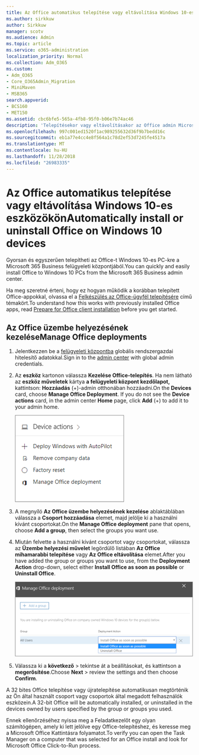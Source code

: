 ```yaml
---
title: Az Office automatikus telepítése vagy eltávolítása Windows 10-es eszközökön
ms.author: sirkkuw
author: Sirkkuw
manager: scotv
ms.audience: Admin
ms.topic: article
ms.service: o365-administration
localization_priority: Normal
ms.collection: Adm_O365
ms.custom:
- Adm_O365
- Core_O365Admin_Migration
- MiniMaven
- MSB365
search.appverid:
- BCS160
- MET150
ms.assetid: cbc6bfe5-565a-4fb8-95f0-b06e7b74ac46
description: 'Telepítésekor vagy eltávolításakor az Office admin Microsoft 365 Business Center Windows 10 eszközökön. '
ms.openlocfilehash: 997c001ed1520f1ac989255632d36f9b7bedd16c
ms.sourcegitcommit: eb1a77e4cc4e8f564a1c78d2ef53d7245fe4517a
ms.translationtype: MT
ms.contentlocale: hu-HU
ms.lasthandoff: 11/28/2018
ms.locfileid: "26983335"
---
```

# <a name="automatically-install-or-uninstall-office-on-windows-10-devices"></a><span data-ttu-id="3e822-103">Az Office automatikus telepítése vagy eltávolítása Windows 10-es eszközökön</span><span class="sxs-lookup"><span data-stu-id="3e822-103">Automatically install or uninstall Office on Windows 10 devices</span></span>

<span data-ttu-id="3e822-104">Gyorsan és egyszerűen telepítheti az Office-t Windows 10-es PC-kre a Microsoft 365 Business felügyeleti központjából.</span><span class="sxs-lookup"><span data-stu-id="3e822-104">You can quickly and easily install Office to Windows 10 PCs from the Microsoft 365 Business admin center.</span></span>
  
<span data-ttu-id="3e822-105">Ha meg szeretné érteni, hogy ez hogyan működik a korábban telepített Office-appokkal, olvassa el a [Felkészülés az Office-ügyfél telepítésére](prepare-for-office-client-deployment.md) című témakört.</span><span class="sxs-lookup"><span data-stu-id="3e822-105">To understand how this works with previously installed Office apps, read [Prepare for Office client installation](prepare-for-office-client-deployment.md) before you get started.</span></span> 
  
## <a name="manage-office-deployments"></a><span data-ttu-id="3e822-106">Az Office üzembe helyezésének kezelése</span><span class="sxs-lookup"><span data-stu-id="3e822-106">Manage Office deployments</span></span>

1. <span data-ttu-id="3e822-107">Jelentkezzen be a [felügyeleti központba](https://aka.ms/bcsportal) globális rendszergazdai hitelesítő adatokkal.</span><span class="sxs-lookup"><span data-stu-id="3e822-107">Sign in to the [admin center](https://aka.ms/bcsportal) with global admin credentials.</span></span> 
    
2. <span data-ttu-id="3e822-p101">Az **eszköz** kartonon válassza **Kezelése Office-telepítés**.    Ha nem látható az **eszköz műveletek** kártya **a felügyeleti központ kezdőlapot,** kattintson: **Hozzáadás** (+)-admin otthonában hozzáadni.</span><span class="sxs-lookup"><span data-stu-id="3e822-p101">On the **Devices** card, choose **Manage Office Deployment**.    If you do not see the **Device actions** card, in the admin center **Home** page, click **Add** (+) to add it to your admin home.</span></span>
    
    ![Screenshot of the Devices card in the admin center](media/9982e784-dbf9-4a76-a159-bb3e2e5aa23f.png)
  
3. <span data-ttu-id="3e822-111">A megnyíló **Az Office üzembe helyezésének kezelése** ablaktáblában válassza a **Csoport hozzáadása** elemet, majd jelölje ki a használni kívánt csoportokat.</span><span class="sxs-lookup"><span data-stu-id="3e822-111">On the **Manage Office deployment** pane that opens, choose **Add a group**, then select the groups you want use.</span></span>
    
4. <span data-ttu-id="3e822-112">Miután felvette a használni kívánt csoportot vagy csoportokat, válassza az **Üzembe helyezési művelet** legördülő listában **Az Office mihamarabbi telepítése** vagy **Az Office eltávolítása** elemet.</span><span class="sxs-lookup"><span data-stu-id="3e822-112">After you have added the group or groups you want to use, from the **Deployment Action** drop-down, select either **Install Office as soon as possible** or **Uninstall Office**.</span></span>
    
    ![In the Manage Office deployment pane, choose either Install Office as soon as possible, or Uninstall Office.](media/00f24a61-1848-40c0-b037-78d726c7d757.png)
  
5. <span data-ttu-id="3e822-114">Válassza ki a **következő** \> tekintse át a beállításokat, és kattintson a **megerősítése**.</span><span class="sxs-lookup"><span data-stu-id="3e822-114">Choose **Next** \> review the settings and then choose **Confirm**.</span></span>
    
<span data-ttu-id="3e822-115">A 32 bites Office telepítése vagy újratelepítése automatikusan megtörténik az Ön által használt csoport vagy csoportok által megadott felhasználók eszközein.</span><span class="sxs-lookup"><span data-stu-id="3e822-115">A 32-bit Office will be automatically installed, or uninstalled in the devices owned by users specified by the group or groups you used.</span></span>
  
<span data-ttu-id="3e822-116">Ennek ellenőrzéséhez nyissa meg a Feladatkezelőt egy olyan számítógépen, amely ki lett jelölve egy Office-telepítéshez, és keresse meg a Microsoft Office Kattintásra folyamatot.</span><span class="sxs-lookup"><span data-stu-id="3e822-116">To verify you can open the Task Manager on a computer that was selected for an Office install and look for Microsoft Office Click-to-Run process.</span></span>
  



